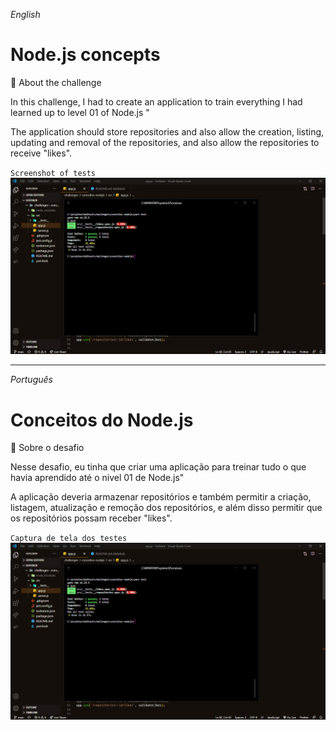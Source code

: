 _English_

# Node.js concepts

🚀 About the challenge

In this challenge, I had to create an application to train everything I had learned up to level 01 of Node.js "

The application should store repositories and also allow the creation, listing, updating and removal of the repositories, and also allow the repositories to receive "likes".

`Screenshot of tests`
![](public/images/cover.png)

---

_Português_

# Conceitos do Node.js

🚀 Sobre o desafio

Nesse desafio, eu tinha que criar uma aplicação para treinar tudo o que havia aprendido até o nivel 01 de Node.js"

A aplicação deveria armazenar repositórios e também permitir a criação, listagem, atualização e remoção dos repositórios, e além disso permitir que os repositórios possam receber "likes".

`Captura de tela dos testes`
![](public/images/cover.png)
